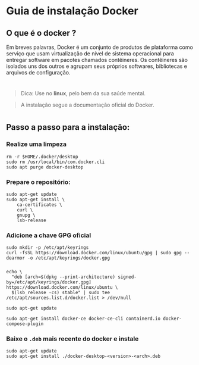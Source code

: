 # **Guia de instalação Docker**
## **O que é o docker ?**

Em breves palavras, Docker é um conjunto de produtos de plataforma como serviço que usam virtualização de nível de sistema operacional para entregar software em pacotes chamados contêineres. Os contêineres são isolados uns dos outros e agrupam seus próprios softwares, bibliotecas e arquivos de configuração.
#
> Dica: Use no **linux**, pelo bem da sua saúde mental.

> A instalação segue a documentação oficial do Docker. 
#
## Passo a passo para a instalação:

### Realize uma limpeza

```console
rm -r $HOME/.docker/desktop
sudo rm /usr/local/bin/com.docker.cli
sudo apt purge docker-desktop
```
### Prepare o repositório:

```console
sudo apt-get update
sudo apt-get install \
    ca-certificates \
    curl \
    gnupg \
    lsb-release
```
### Adicione a chave GPG oficial
```console
sudo mkdir -p /etc/apt/keyrings
curl -fsSL https://download.docker.com/linux/ubuntu/gpg | sudo gpg --dearmor -o /etc/apt/keyrings/docker.gpg
```
### 
```console
echo \
  "deb [arch=$(dpkg --print-architecture) signed-by=/etc/apt/keyrings/docker.gpg] https://download.docker.com/linux/ubuntu \
  $(lsb_release -cs) stable" | sudo tee /etc/apt/sources.list.d/docker.list > /dev/null
```
```console
sudo apt-get update
```
```console
sudo apt-get install docker-ce docker-ce-cli containerd.io docker-compose-plugin
```
### Baixe o `.deb` mais recente do docker e instale
```console
sudo apt-get update
sudo apt-get install ./docker-desktop-<version>-<arch>.deb
```


